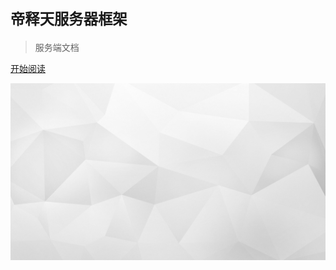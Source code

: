 <!--![logo](/images/jhqs_logo.png)-->

# <small>帝释天服务器框架</small>

> 服务端文档

[开始阅读](#帝释天服务器框架)

<!-- background image -->
![background](images/bg.jpg)
